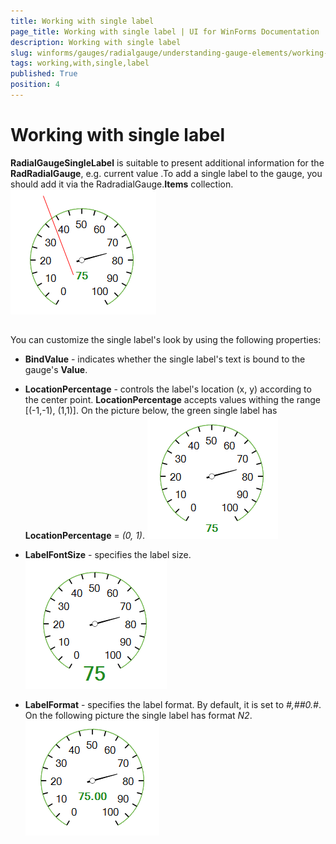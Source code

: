 ```yaml
---
title: Working with single label
page_title: Working with single label | UI for WinForms Documentation
description: Working with single label
slug: winforms/gauges/radialgauge/understanding-gauge-elements/working-with-single-label
tags: working,with,single,label
published: True
position: 4
---
```


# Working with single label



__RadialGaugeSingleLabel__ is suitable to present additional information for the __RadRadialGauge__, e.g. current value
        .To add a single label to the gauge, you should add it via the RadradialGauge.__Items__ collection.
      ![radialgauge-understanding-gauge-elements-working-with-single-label 001](images/radialgauge-understanding-gauge-elements-working-with-single-label001.png)

## 

You can customize the single label's look by using the following properties:

* __BindValue__ - indicates whether the single label's text is bound to the gauge's __Value__.            
            

* __LocationPercentage__ - controls the label's location (x, y) according to the center point.  __LocationPercentage__
              accepts values withing the range [(-1,-1), (1,1)]. On the picture below, the green single label has __LocationPercentage__ =
              *(0, 1)*.
          ![radialgauge-understanding-gauge-elements-working-with-single-label 002](images/radialgauge-understanding-gauge-elements-working-with-single-label002.png)

* __LabelFontSize__ - specifies the label size.
            ![radialgauge-understanding-gauge-elements-working-with-single-label 003](images/radialgauge-understanding-gauge-elements-working-with-single-label003.png)

* __LabelFormat__ - specifies the label format. By default, it is set to *#,##0.#*. On the following picture 
              the single label has format *N2*.
            ![radialgauge-understanding-gauge-elements-working-with-single-label 004](images/radialgauge-understanding-gauge-elements-working-with-single-label004.png)
